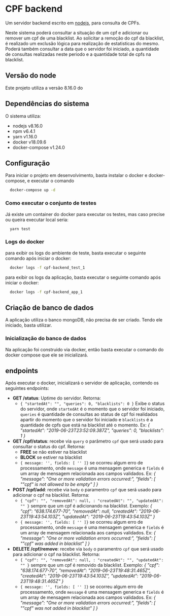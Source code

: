 # CPF backend

Um servidor backend escrito em [nodejs](https://nodejs.org), para consulta de CPFs.

Neste sistema poderá consultar a situação de um cpf e adicionar ou remover um cpf de uma blacklist.
Ao solicitar a remoção do cpf da blacklist, é realizado um exclusão lógica para realização de estatisticas do mesmo.
Poderá também consultar a data que o servidor foi iniciado, a quantidade de consultas realizadas neste periodo e a
quantidade total de cpfs na blacklist.

## Versão do node

Este projeto utiliza a versão 8.16.0 do

## Dependências do sistema

O sistema utiliza:

- nodejs v8.16.0
- npm v6.4.1
- yarn v1.16.0
- docker v18.09.6
- docker-compose v1.24.0

## Configuração

Para iniciar o projeto em desenvolvimento, basta instalar o docker e docker-compose, e executar o comando

```bash
  docker-compose up -d
```

### Como executar o conjunto de testes

Já existe um container do docker para executar os testes, mas caso precise ou queira executar local seria:

```bash
  yarn test
```

### Logs do docker

para exibir os logs do ambiente de teste, basta executar o seguinte comando após iniciar o docker:

```bash
  docker logs -f cpf-backend_test_1
```

para exibir os logs da aplicação, basta executar o seguinte comando após iniciar o docker:

```bash
  docker logs -f cpf-backend_app_1
```

## Criação de banco de dados

A aplicação utiliza o banco mongoDB, não precisa de ser criado. Tendo ele iniciado, basta utilizar.

### Inicialização do banco de dados

Na aplicação foi construido via docker, então basta executar o comando do docker compose que ele se inicializará.

## endpoints

Após executar o docker, inicializará o servidor de aplicação, contendo os seguintes endpoints:

- **GET /status**: Uptime do servidor.
  Retorna:
  - `{ "startedAt": "", "queries": 0, "blacklists": 0 }` Exibe o status do servidor, onde `startedAt` é o momento que o servidor foi iniciado,
    `queries` é quantidade de consultas ao status de cpf foi realidados apartir do momento que o servidor foi iniciado e
    `blacklists` é a quantidade de cpfs que está na blacklist até o momento. Ex: _{ "startedAt": "2019-06-23T23:52:09.387Z", "queries": 0, "blacklists": 1 }_
- **GET /cpf/status**: recebe via `query` o parâmetro `cpf` que será usado para consultar o status do cpf.
  Retorna:
  - **FREE** se não estiver na blacklist
  - **BLOCK** se estiver na blacklist
  - `{ message: '', fields: [ '' ]}` se ocorreu algum erro de processamento, onde `message` é uma mensagem generica e `fields` é um array de mensagem relacionada aos campos validados. Ex: _{ "message": "One or more validation errors occurred:", "fields": [ "\"cpf\" is not allowed to be empty" ] }_
- **POST /cpf/add**: recebe via `body` o paramentro `cpf` que será usado para adicionar o cpf na blacklist.
  Retorna:
  - `{ "cpf": "", "removedAt": null, : "createdAt": "", "updatedAt": "" }` sempre que um cpf é adicionando na blacklist. Exemplo: _{ "cpf": "638.174.677-70", "removedAt": null, "createdAt": "2019-06-23T19:43:54.103Z", "updatedAt": "2019-06-23T19:43:54.103Z" }_
  - `{ message: '', fields: [ '' ]}` se ocorreu algum erro de processamento, onde `message` é uma mensagem generica e `fields` é um array de mensagem relacionada aos campos validados. Ex: _{ "message": "One or more validation errors occurred:", "fields": [ "\"cpf\" was added in blacklist" ] }_
- **DELETE /cpf/remove**: recebe via `body` o paramentro `cpf` que será usado para adicionar o cpf na blacklist.
  Retorna:
  - `{ "cpf": "", "removedAt": null, : "createdAt": "", "updatedAt": "" }` sempre que um cpf é removido da blacklist. Exemplo: _{ "cpf": "638.174.677-70", "removedAt": "2019-06-23T19:48:31.465Z", "createdAt": "2019-06-23T19:43:54.103Z", "updatedAt": "2019-06-23T19:48:31.465Z" }_
  - `{ message: '', fields: [ '' ]}` se ocorreu algum erro de processamento, onde `message` é uma mensagem generica e `fields` é um array de mensagem relacionada aos campos validados. Ex: _{ "message": "One or more validation errors occurred:", "fields": [ "\"cpf\" was not added in blacklist" ] }_
